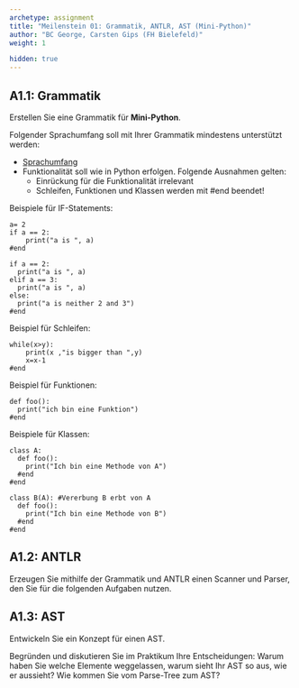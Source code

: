 ```yaml
---
archetype: assignment
title: "Meilenstein 01: Grammatik, ANTLR, AST (Mini-Python)"
author: "BC George, Carsten Gips (FH Bielefeld)"
weight: 1

hidden: true
---
```



## A1.1: Grammatik

Erstellen Sie eine Grammatik für **Mini-Python**.

Folgender Sprachumfang soll mit Ihrer Grammatik mindestens unterstützt werden:
* [Sprachumfang](https://github.com/Compiler-CampusMinden/Mini-Python)
* Funktionalität soll wie in Python erfolgen. Folgende Ausnahmen gelten:
  * Einrückung für die Funktionalität irrelevant
  * Schleifen, Funktionen und Klassen werden mit #end beendet!

Beispiele für IF-Statements:
```python3
a= 2
if a == 2:
    print("a is ", a)
#end
```
```python3
if a == 2:
  print("a is ", a)
elif a == 3:
  print("a is ", a)
else:
  print("a is neither 2 and 3")
#end
```
Beispiel für Schleifen:
```python3
while(x>y):
	print(x ,"is bigger than ",y)
	x=x-1
#end
```
Beispiel für Funktionen:
```python3
def foo():
  print("ich bin eine Funktion")
#end
```
Beispiele für Klassen:
```python3
class A:
  def foo():
    print("Ich bin eine Methode von A")
  #end
#end
```
```python3
class B(A): #Vererbung B erbt von A
  def foo():
    print("Ich bin eine Methode von B")
  #end
#end
```


## A1.2: ANTLR

Erzeugen Sie mithilfe der Grammatik und ANTLR einen Scanner und Parser, den Sie für
die folgenden Aufgaben nutzen.


## A1.3: AST

Entwickeln Sie ein Konzept für einen AST.

Begründen und diskutieren Sie im Praktikum Ihre Entscheidungen: Warum haben Sie
welche Elemente weggelassen, warum sieht Ihr AST so aus, wie er aussieht? Wie
kommen Sie vom Parse-Tree zum AST?
